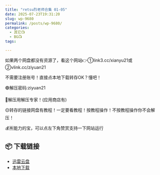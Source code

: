 ```yaml
---
title: "retsu烈老师合集 01-05"
date: 2025-07-23T19:31:20
slug: wp-9680
permalink: /posts/wp-9680/
categories:
  - 其它📺
  - BG📺
tags:

---
```


如果两个网盘都没有资源了，看这个网站👉①link3.cc/xianyu21或②vlink.cc/ziyuan21

不需要注册账号！直接点本地下载转存OK？懂吧！

🟢解压密码:ziyuan21

🔵解压用解压专家！(应用商店有)

🟡转存的链接网盘有教程！一定要看教程！按教程操作！不按教程操作你不会解压！

💰🈶能力的宝，可以点左下角赞赏支持一下网站运行

## 📦 下载链接
- [迅雷云盘](https://blziyuan21.com/pay-download/9680?key=ccf5575cb1&down_id=0)
- [本地下载](https://blziyuan21.com/pay-download/9680?key=ccf5575cb1&down_id=1)

